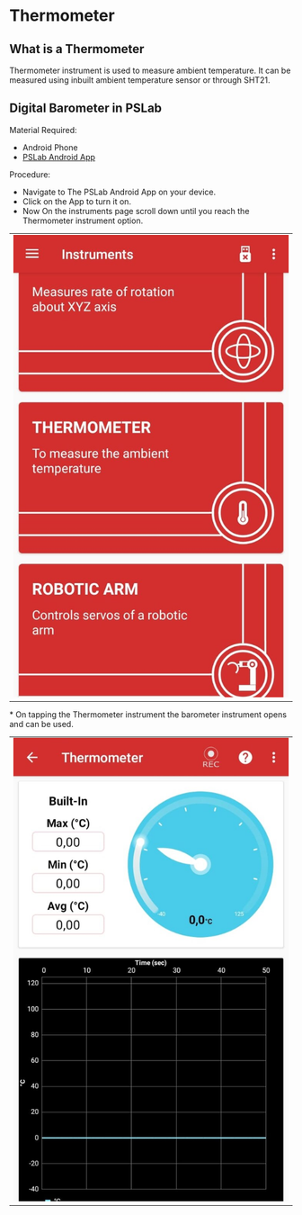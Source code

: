 # Thermometer

## What is a Thermometer
Thermometer instrument is used to measure ambient temperature. It can be measured using inbuilt ambient temperature sensor or through SHT21.

## Digital Barometer in PSLab

Material Required:
* Android Phone
* [PSLab Android App](https://play.google.com/store/apps/details?id=io.pslab&hl=en_US)

Procedure:
* Navigate to The PSLab Android App on your device.
* Click on the App to turn it on.
* Now On the instruments page scroll down until you reach the Thermometer instrument option.
<table>
  <tr>
    <td><img src="images/img_thermometer_1.jpg"></td>
  </tr>
</table>
* On tapping the Thermometer instrument the barometer instrument opens and can be used.
<table>
  <tr>
    <td><img src="images/img_thermometer_2.jpg"></td>
  </tr>
</table>
